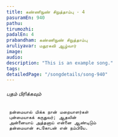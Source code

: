 ```yaml
---
title: கண்ணிநுண் சிறுத்தாம்பு - 4
pasuramEn: 940
pathu: 
tirumozhi: 
padalEn: 4
prabandham: கண்ணிநுண் சிறுத்தாம்பு
aruliyavar: மதுரகவி ஆழ்வார்
image: 
audio: 
description: "This is an example song."
tags: 
detailedPage: "/songdetails/song-940"
---
```



###### பதம் பிரிக்கவும்


	 நன்மையால் மிக்க நான் மறையாளர்கள்
	 புன்மையாகக் கருதுவர்; ஆதலின்
	 அன்னையாய் அத்தனாய் என்னை ஆண்டிடும்
	 தன்மையான் சடகோபன் என் நம்பியே.
	